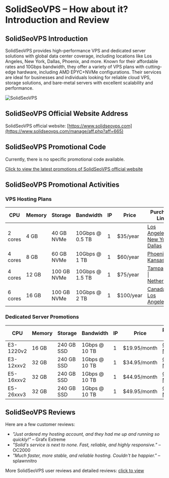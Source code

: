# SolidSeoVPS – How about it? Introduction and Review

## SolidSeoVPS Introduction
SolidSeoVPS provides high-performance VPS and dedicated server solutions with global data center coverage, including locations like Los Angeles, New York, Dallas, Phoenix, and more. Known for their affordable rates and 10Gbps bandwidth, they offer a variety of VPS plans with cutting-edge hardware, including AMD EPYC+NVMe configurations. Their services are ideal for businesses and individuals looking for reliable cloud VPS, storage solutions, and bare-metal servers with excellent scalability and performance.

![SolidSeoVPS](https://github.com/user-attachments/assets/49017e8b-2e51-4b8f-bdfd-1cc7d9c35c73)

## SolidSeoVPS Official Website Address
SolidSeoVPS official website: [https://www.solidseovps.com](https://www.solidseovps.com/manage/aff.php?aff=665)

## SolidSeoVPS Promotional Code
Currently, there is no specific promotional code available.

[Click to view the latest promotions of SolidSeoVPS official website](https://www.solidseovps.com/manage/aff.php?aff=665)

## SolidSeoVPS Promotional Activities

### VPS Hosting Plans

| **CPU**  | **Memory** | **Storage**  | **Bandwidth**    | **IP** | **Price** | **Purchase Link** |
|----------|------------|--------------|------------------|--------|-----------|-------------------|
| 2 cores  | 4 GB       | 40 GB NVMe   | 10Gbps @ 0.5 TB  | 1      | $35/year  | [Los Angeles](https://www.solidseovps.com/manage/aff.php?aff=665&pid=1157) \| [New York](https://www.solidseovps.com/manage/aff.php?aff=665&pid=1149) \| [Dallas](https://www.solidseovps.com/manage/aff.php?aff=665&pid=1150) |
| 4 cores  | 8 GB       | 60 GB NVMe   | 10Gbps @ 1 TB    | 1      | $60/year  | [Phoenix](https://www.solidseovps.com/manage/aff.php?aff=665&pid=1163) \| [Kansas](https://www.solidseovps.com/manage/aff.php?aff=665&pid=1161) |
| 4 cores  | 12 GB      | 100 GB NVMe  | 10Gbps @ 1.5 TB  | 1      | $75/year  | [Tampa](https://www.solidseovps.com/manage/aff.php?aff=665&pid=1173) \| [UK](https://www.solidseovps.com/manage/aff.php?aff=665&pid=1171) \| [Netherlands](https://www.solidseovps.com/manage/aff.php?aff=665&pid=1169) |
| 6 cores  | 16 GB      | 100 GB NVMe  | 10Gbps @ 2 TB    | 1      | $100/year | [Canada](https://www.solidseovps.com/manage/aff.php?aff=665&pid=1183) \| [Los Angeles](https://www.solidseovps.com/manage/aff.php?aff=665&pid=1184) |

### Dedicated Server Promotions

| **CPU**         | **Memory** | **Storage**   | **Bandwidth**    | **IP** | **Price** | **Purchase Link** |
|-----------------|------------|---------------|------------------|--------|-----------|-------------------|
| E3-1220v2       | 16 GB      | 240 GB SSD    | 1Gbps @ 10 TB    | 1      | $19.95/month | [Order Now](https://www.solidseovps.com/manage/aff.php?aff=665&pid=1118) |
| E3-12xxv2       | 32 GB      | 240 GB SSD    | 1Gbps @ 10 TB    | 1      | $34.95/month | [Order Now](https://www.solidseovps.com/manage/aff.php?aff=665&pid=1119) |
| E5-16xxv2       | 32 GB      | 240 GB SSD    | 1Gbps @ 10 TB    | 1      | $44.95/month | [Order Now](https://www.solidseovps.com/manage/aff.php?aff=665&pid=1120) |
| E5-26xxv3       | 32 GB      | 240 GB SSD    | 1Gbps @ 10 TB    | 1      | $49.95/month | [Order Now](https://www.solidseovps.com/manage/aff.php?aff=665&pid=1121) |

## SolidSeoVPS Reviews

Here are a few customer reviews:

- *"Just ordered my hosting account, and they had me up and running so quickly!"* – Grafx Extreme
- *"Solid's service is next to none. Fast, reliable, and highly responsive."* – OC2000
- *"Much faster, more stable, and reliable hosting. Couldn't be happier."* – splawnnitro

More SolidSeoVPS user reviews and detailed reviews: [click to view](https://www.solidseovps.com/manage/aff.php?aff=665)
